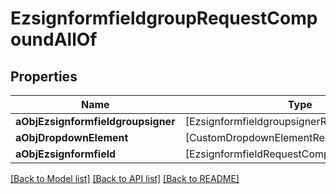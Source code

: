 # EzsignformfieldgroupRequestCompoundAllOf

## Properties
Name | Type | Description | Notes
------------ | ------------- | ------------- | -------------
**aObjEzsignformfieldgroupsigner** | [EzsignformfieldgroupsignerRequestCompound] |  | 
**aObjDropdownElement** | [CustomDropdownElementRequestCompound] |  | [optional] 
**aObjEzsignformfield** | [EzsignformfieldRequestCompound] |  | 

[[Back to Model list]](../README.md#documentation-for-models) [[Back to API list]](../README.md#documentation-for-api-endpoints) [[Back to README]](../README.md)



